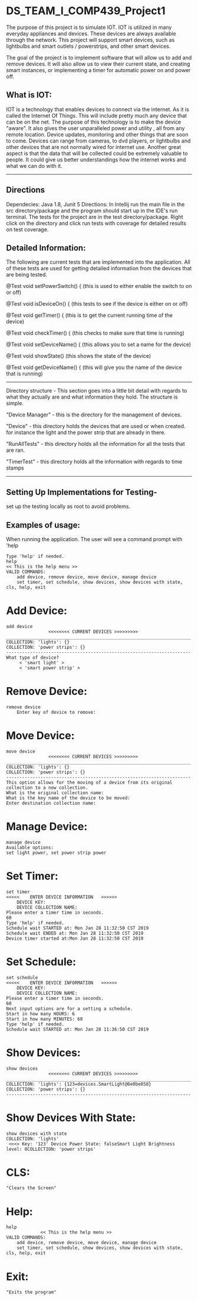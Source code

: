 ﻿# DS_TEAM_I_COMP439_Project1
 
 The purpose of this project is to simulate IOT.  IOT is utilized in many
 everyday appliances and devices.  These devices are always available
 through the network.  This project will support smart devices, such as lightbulbs
 and smart outlets / powerstrips, and other smart devices.
 
 The goal of the project is to implement software that will allow us to
 add and remove devices.  It will also allow us to view their current state,
 and creating smart instances, or implementing a timer for automatic power on 
 and power off.  
 
 ## What is IOT:
 IOT is a technology that enables devices to connect via the internet.  As it is called
 the Internet Of Things.  This will include pretty much any device that can be on the net.
 The purpose of this technology is to make the device "aware".  It also gives the user unparalleled 
 power and utility , all from any remote location.  Device updates, monitoring and other things that are soon to come.
 Devices can range from cameras, to dvd players, or lightbulbs and other devices that are not normally wired for internet use.
 Another great aspect is that the data that will be collected could be extremely valuable to people.  It could give us better
 understandings how the internet works and what we can do with it.

-----------------------------------------------------------------------------------------------------------------------------
## Directions
Dependecies: Java 1.8, Junit 5
Directions: In Intellij run the main file in the src directory/package and the program should start up in the IDE's run terminal.
The tests for the project are in the test directory/package. Right click on the directory and click run tests with coverage for detailed
results on test coverage.

## Detailed Information: 
The following are current tests that are implemented into the application.  All of these tests
are used for getting detailed information from the devices that are being tested.  


   @Test
   void setPowerSwitch() {
   (this is used to either enable the switch to on or off)
    
   @Test
   void isDeviceOn() {
   (this tests to see if the device is either on or off)
    
   @Test
   void getTimer() {
   (this is to get the current running time of the device)
   
   
   @Test
   void checkTimer() {
   (this checks to make sure that time is running)
   
   @Test
   void setDeviceName() {
   (this allows you to set a name for the device)
    
   @Test
   void showState()
   (this shows the state of the device)
   
   @Test
   void getDeviceName() {
   (this will give you the name of the device that is running)
    
-----------------------------------------------------------------------------------------------------------------------------


Directory structure -  This section goes into a little bit detail with regards to what they actually are and what information they hold.
The structure is simple.

"Device Manager" - this is the directory for the management of devices.

"Device" - this directory holds the devices that are used or when created.  for instance the light and the power strip that are already in there.

"RunAllTests" -  this directory holds all the information for all the tests that are ran.

"TimerTest" - this directory holds all the information with regards to time stamps

-----------------------------------------------------------------------------------------------------------------------------

## Setting Up Implementations for Testing-
set up the testing locally as root to avoid problems. 




## Examples of usage:
When running the application.  The user will see a command prompt with 'help
```
Type 'help' if needed.
help
<< This is the help menu >>
VALID COMMANDS:
	add device, remove device, move device, manage device
	set timer, set schedule, show devices, show devices with state, cls, help, exit
```

# Add Device:
```
add device
				<<<<<<<< CURRENT DEVICES >>>>>>>>>
______________________________________________________________________
COLLECTION: 'lights': {}
COLLECTION: 'power strips': {}
----------------------------------------------------------------------
What type of device?
	 < 'smart light' >
	 < 'smart power strip' >
```

# Remove Device:
```
remove device
	Enter key of device to remove:
```

# Move Device:
```
move device
				<<<<<<<< CURRENT DEVICES >>>>>>>>>
______________________________________________________________________
COLLECTION: 'lights': {}
COLLECTION: 'power strips': {}
----------------------------------------------------------------------
This option allows for the moving of a device from its original collection to a new collection.
What is the original collection name:
What is the key name of the device to be moved:
Enter destination collection name:
```
# Manage Device:
```
manage device
Available options:
set light power, set power strip power
```
# Set Timer:
```
set timer
<<<<<	 ENTER DEVICE INFORMATION	>>>>>>
	DEVICE KEY: 
	DEVICE COLLECTION NAME: 
Please enter a timer time in seconds.
60
Type 'help' if needed.
Schedule wait STARTED at: Mon Jan 28 11:32:50 CST 2019
Schedule wait ENDED at: Mon Jan 28 11:32:50 CST 2019
Device timer started at:Mon Jan 28 11:32:50 CST 2019
```
# Set Schedule:
```
set schedule
<<<<<	 ENTER DEVICE INFORMATION	>>>>>>
	DEVICE KEY: 
	DEVICE COLLECTION NAME: 
Please enter a timer time in seconds.
60
Next input options are for a setting a schedule.
Start in how many HOURS: 6
Start in how many MINUTES: 60
Type 'help' if needed.
Schedule wait STARTED at: Mon Jan 28 11:36:50 CST 2019
```
# Show Devices:
```
show devices
				<<<<<<<< CURRENT DEVICES >>>>>>>>>
______________________________________________________________________
COLLECTION: 'lights': {123=devices.SmartLight@6e0be858}
COLLECTION: 'power strips': {}
----------------------------------------------------------------------
```
# Show Devices With State:
```
show devices with state
COLLECTION: 'lights'
 <><> Key: '123' Device Power State: falseSmart Light Brightness level: 0COLLECTION: 'power strips'
```
# CLS:
```
"Clears the Screen"
```
# Help:
```
help
			 << This is the help menu >>
VALID COMMANDS:
	add device, remove device, move device, manage device
	set timer, set schedule, show devices, show devices with state, cls, help, exit
```
# Exit:
```
"Exits the program"
```












 
 
 
 
